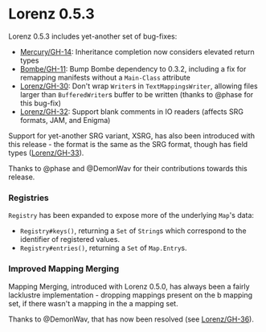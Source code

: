 Lorenz 0.5.3
============

Lorenz 0.5.3 includes yet-another set of bug-fixes:

- [Mercury/GH-14]: Inheritance completion now considers elevated return types
- [Bombe/GH-11]: Bump Bombe dependency to 0.3.2, including a fix for remapping
  manifests without a `Main-Class` attribute
- [Lorenz/GH-30]: Don't wrap `Writer`s in `TextMappingsWriter`, allowing files
  larger than `BufferedWriter`s buffer to be written (thanks to @phase for this
  bug-fix)
- [Lorenz/GH-32]: Support blank comments in IO readers (affects SRG formats, JAM,
  and Enigma)
  
Support for yet-another SRG variant, XSRG, has also been introduced with this
release - the format is the same as the SRG format, though has field types
([Lorenz/GH-33]).

Thanks to @phase and @DemonWav for their contributions towards this release.
  
### Registries

`Registry` has been expanded to expose more of the underlying `Map`'s data:

- `Registry#keys()`, returning a `Set` of `String`s which correspond to the
  identifier of registered values.
- `Registry#entries()`, returning a `Set` of `Map.Entry`s.

### Improved Mapping Merging

Mapping Merging, introduced with Lorenz 0.5.0, has always been a fairly
lacklustre implementation - dropping mappings present on the b mapping set, if
there wasn't a mapping in the a mapping set.

Thanks to @DemonWav, that has now been resolved (see [Lorenz/GH-36]).

[Mercury/GH-14]: https://github.com/CadixDev/Mercury/issues/14
[Bombe/GH-11]: https://github.com/CadixDev/Bombe/issues/11
[Lorenz/GH-30]: https://github.com/CadixDev/Lorenz/pull/30
[Lorenz/GH-32]: https://github.com/CadixDev/Lorenz/issues/32
[Lorenz/GH-33]: https://github.com/CadixDev/Lorenz/issues/33
[Lorenz/GH-36]: https://github.com/CadixDev/Lorenz/pull/36
